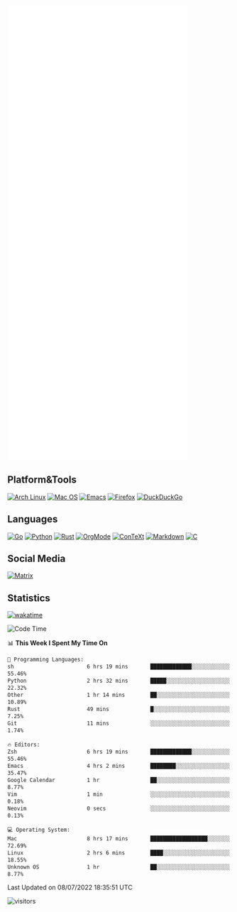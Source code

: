 ![Metrics](https://github.com/SteamedFish/SteamedFish/blob/master/github-metrics.svg)

## Platform&Tools

[![Arch Linux](https://img.shields.io/badge/ArchLinux-1793D1?logo=arch-linux&logoColor=fff&style=flat-square)](https://archlinux.org/)
[![Mac OS](https://img.shields.io/badge/MacOS-000000?style=flat-square&logo=macos&logoColor=F0F0F0)](https://www.apple.com/macos/)
[![Emacs](https://img.shields.io/badge/Emacs-%237F5AB6.svg?&style=flat-square&logo=gnu-emacs&logoColor=white)](https://www.gnu.org/software/emacs/)
[![Firefox](https://img.shields.io/badge/Firefox-FF7139?style=flat-square&logo=Firefox-Browser&logoColor=white)](https://firefox.com/)
[![DuckDuckGo](https://img.shields.io/badge/DuckDuckGo-DE5833?style=flat-square&logo=DuckDuckGo&logoColor=white)](https://duckduckgo.com/)

## Languages

[![Go](https://img.shields.io/badge/Golang-%2300ADD8.svg?style=flat-square&logo=go&logoColor=white)](https://golang.org/)
[![Python](https://img.shields.io/badge/Python-3670A0?style=flat-square&logo=python&logoColor=ffdd54)](https://www.python.org/)
[![Rust](https://img.shields.io/badge/Rust-%23000000.svg?style=flat-square&logo=rust&logoColor=white)](https://www.rust-lang.org/)
[![OrgMode](https://img.shields.io/badge/OrgMode-%23000000.svg?style=flat-square&logo=org&logoColor=white)](https://orgmode.org/)
[![ConTeXt](https://img.shields.io/badge/ConTeXt-%23008080.svg?style=flat-square&logo=latex&logoColor=white)](https://contextgarden.net/)
[![Markdown](https://img.shields.io/badge/MarkDown-%23000000.svg?style=flat-square&logo=markdown&logoColor=white)](https://daringfireball.net/projects/markdown/)
[![C](https://img.shields.io/badge/C-%2300599C.svg?style=flat-square&logo=c&logoColor=white)](https://www.iso.org/standard/74528.html)

## Social Media

[![Matrix](https://img.shields.io/badge/SteamedFish-2CA5E0?style=social&logo=matrix&logoColor=black)](https://matrix.to/#/@i:steamedfish.org)

## Statistics
[![wakatime](https://wakatime.com/badge/user/168280d6-fcf2-4b4f-ad3a-dc4612f35b38.svg)](https://wakatime.com/@168280d6-fcf2-4b4f-ad3a-dc4612f35b38)

<!--START_SECTION:waka-->
![Code Time](http://img.shields.io/badge/Code%20Time-1%2C911%20hrs%2013%20mins-blue)

📊 **This Week I Spent My Time On** 

```text
💬 Programming Languages: 
sh                       6 hrs 19 mins       █████████████░░░░░░░░░░░░   55.46% 
Python                   2 hrs 32 mins       █████░░░░░░░░░░░░░░░░░░░░   22.32% 
Other                    1 hr 14 mins        ██░░░░░░░░░░░░░░░░░░░░░░░   10.89% 
Rust                     49 mins             █░░░░░░░░░░░░░░░░░░░░░░░░   7.25% 
Git                      11 mins             ░░░░░░░░░░░░░░░░░░░░░░░░░   1.74%

🔥 Editors: 
Zsh                      6 hrs 19 mins       █████████████░░░░░░░░░░░░   55.46% 
Emacs                    4 hrs 2 mins        ████████░░░░░░░░░░░░░░░░░   35.47% 
Google Calendar          1 hr                ██░░░░░░░░░░░░░░░░░░░░░░░   8.77% 
Vim                      1 min               ░░░░░░░░░░░░░░░░░░░░░░░░░   0.18% 
Neovim                   0 secs              ░░░░░░░░░░░░░░░░░░░░░░░░░   0.13%

💻 Operating System: 
Mac                      8 hrs 17 mins       ██████████████████░░░░░░░   72.69% 
Linux                    2 hrs 6 mins        ████░░░░░░░░░░░░░░░░░░░░░   18.55% 
Unknown OS               1 hr                ██░░░░░░░░░░░░░░░░░░░░░░░   8.77%

```


 Last Updated on 08/07/2022 18:35:51 UTC
<!--END_SECTION:waka-->

![visitors](https://visitor-badge.laobi.icu/badge?page_id=SteamedFish.SteamedFish)
